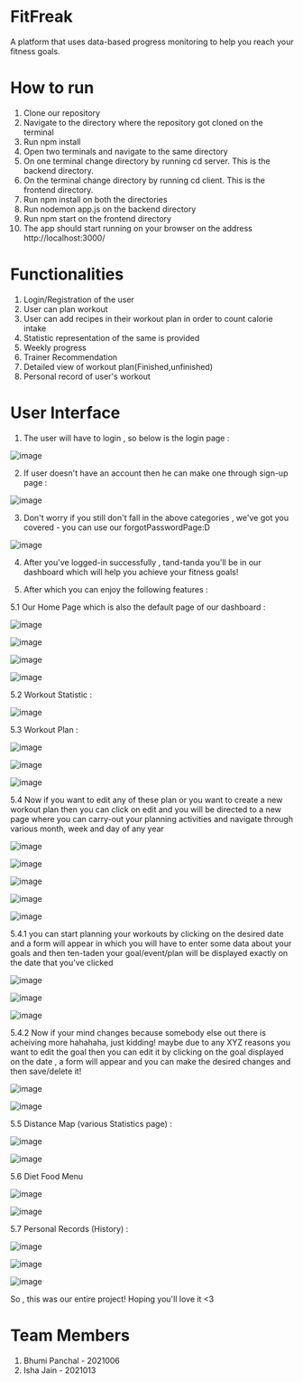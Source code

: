 # FitFreak
A platform that uses data-based progress monitoring to help you reach your fitness goals. 
# How to run
1. Clone our repository
3. Navigate to the directory where the repository got cloned on the terminal
4. Run npm install
5. Open two terminals and navigate to the same directory
6. On one terminal change directory by running cd server. This is the backend directory.
7. On the terminal change directory by running cd client. This is the frontend directory.
8. Run npm install on both the directories
9. Run nodemon app.js on the backend directory
10. Run npm start on the frontend directory
11. The app should start running on your browser on the address http://localhost:3000/
# Functionalities
1. Login/Registration of the user
2. User can plan workout
3. User can add recipes in their workout plan in order to count calorie intake
4. Statistic representation of the same is provided
5. Weekly progress
6. Trainer Recommendation
7. Detailed view of workout plan(Finished,unfinished)
8. Personal record of user's workout
# User Interface
1. The user will have to login , so below is the login page :

![image](https://user-images.githubusercontent.com/83269481/147364928-28388d16-56fe-4cd1-9222-2a95d7576fd5.png)

2. If user doesn't have an account then he can make one through sign-up page :

![image](https://user-images.githubusercontent.com/83269481/147365033-93823506-b46c-4f43-bb78-4340a0fcd3e2.png)

3. Don't worry if you still don't fall in the above categories , we've got you covered - you can use our forgotPasswordPage:D

![image](https://user-images.githubusercontent.com/83269481/147365116-3d686796-0280-4a98-a0d4-5a552bdb34b9.png)

4. After you've logged-in successfully , tand-tanda you'll be in our dashboard which will help you achieve your fitness goals!

5. After which you can enjoy the following features :

5.1 Our Home Page which is also the default page of our dashboard :

![image](https://user-images.githubusercontent.com/83269481/147365458-f29ea5e4-f1db-4ca6-a3b2-69f91ce3ff09.png)

![image](https://user-images.githubusercontent.com/83269481/147365500-0bc2fa72-1a5d-45d1-a4ec-dfa7f7cecd58.png)

![image](https://user-images.githubusercontent.com/83269481/147365517-13916e21-8ae2-4d88-9bb3-1bd254689535.png)

![image](https://user-images.githubusercontent.com/83269481/147365562-81eea104-e01b-4ff5-a66c-8d2191be7c78.png)

5.2 Workout Statistic :

![image](https://user-images.githubusercontent.com/83269481/147366306-847f6db6-b313-4b22-882a-25fd846bdaab.png)


5.3 Workout Plan :

![image](https://user-images.githubusercontent.com/83269481/147366216-2ff4f7c0-77e1-4e4e-b3da-5d6bffb8bac2.png)

![image](https://user-images.githubusercontent.com/83269481/147366341-99a4e3d8-4628-4fd0-acc7-ac4014a47352.png)

![image](https://user-images.githubusercontent.com/83269481/147366357-c524e63a-e194-49da-bbf7-f4bbf04bcac5.png)


5.4 Now if you want to edit any of these plan or you want to create a new  workout plan then you can click on edit and you will be directed to a new page where you can carry-out your planning activities and navigate through various month, week and day of any year  

![image](https://user-images.githubusercontent.com/83269481/147366527-c5c60de0-d12e-491c-b540-1bee0790f4c6.png)

![image](https://user-images.githubusercontent.com/83269481/147366670-3cd0d6c4-0308-46dd-9d30-937a8c28f374.png)

![image](https://user-images.githubusercontent.com/83269481/147366921-a764ca7d-18b3-43dd-8839-f0b220ad09d8.png)

![image](https://user-images.githubusercontent.com/83269481/147366939-2b24693c-8e50-496b-b359-6ff4d736deda.png)

![image](https://user-images.githubusercontent.com/83269481/147366959-0c132f58-fdda-4500-8288-3976ef842aaf.png)


5.4.1 you can start planning your workouts by clicking on the desired date and a form will appear in which you will have to enter some data about your goals and then ten-taden your goal/event/plan will be displayed exactly on the date that you've clicked 

![image](https://user-images.githubusercontent.com/83269481/147367071-26b2aab2-7e20-464d-9f32-c4a6029c7f3f.png)

![image](https://user-images.githubusercontent.com/83269481/147367109-b09e672e-2186-4556-b1ae-160fad8674db.png)

![image](https://user-images.githubusercontent.com/83269481/147367124-9fdbb692-0345-4da2-a80b-eebe7df76805.png)

5.4.2 Now if your mind changes because somebody else out there is acheiving more hahahaha, just kidding! maybe due to any XYZ reasons you want to edit the goal then you can edit it by clicking on the goal displayed on the date , a form will appear and you can make the desired changes and then save/delete it!

![image](https://user-images.githubusercontent.com/83269481/147367354-cdd3be5a-0af2-462a-a7d6-e4997559874f.png)

![image](https://user-images.githubusercontent.com/83269481/147367372-59defc72-87e7-44ef-8e70-bbcb10eab9dd.png)

5.5 Distance Map (various Statistics page) :

![image](https://user-images.githubusercontent.com/83269481/147367870-ff370cbe-17c6-4dde-9bfd-a4f812ddb32d.png)

![image](https://user-images.githubusercontent.com/83269481/147367477-c5825057-0a21-4b3c-86be-dfe4b8f76d8e.png)

5.6 Diet Food Menu

![image](https://user-images.githubusercontent.com/83269481/147367512-f77bfa4d-5859-415b-b682-aee156f764d9.png)

![image](https://user-images.githubusercontent.com/83269481/147367531-0fbb3e97-e653-4a05-8db9-ed8452cb3000.png)

5.7 Personal Records (History) :

![image](https://user-images.githubusercontent.com/83269481/147367561-be4cf624-28c4-47b7-9665-d0849a7eb893.png)

![image](https://user-images.githubusercontent.com/83269481/147367583-76aef92c-ee6f-43dd-afd1-153349c9390b.png)

![image](https://user-images.githubusercontent.com/83269481/147367601-7e6b0b8f-3d7b-4d35-8f18-b068c87f7e89.png)


So , this was our entire project! Hoping you'll love it <3

# Team Members

1. Bhumi Panchal - 2021006
2. Isha Jain - 2021013














